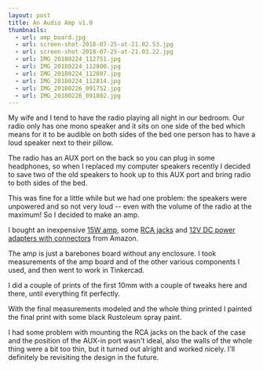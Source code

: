 ```yaml
---
layout: post
title: An Audio Amp v1.0
thumbnails:
  - url: amp_board.jpg
  - url: screen-shot-2018-07-25-at-21.02.53.jpg
  - url: screen-shot-2018-07-25-at-21.03.22.jpg
  - url: IMG_20180224_112751.jpg
  - url: IMG_20180224_112800.jpg
  - url: IMG_20180224_112807.jpg
  - url: IMG_20180224_112814.jpg
  - url: IMG_20180226_091752.jpg
  - url: IMG_20180226_091802.jpg
---
```


My wife and I tend to have the radio playing all night in our bedroom. Our radio only has one mono speaker and it sits on one side of the bed which means for it to be audible on both sides of the bed one person has to have a loud speaker next to their pillow.

The radio has an AUX port on the back so you can plug in some headphones, so when I replaced my computer speakers recently I decided to save two of the old speakers to hook up to this AUX port and bring radio to both sides of the bed.

This was fine for a little while but we had one problem: the speakers were unpowered and so not very loud -- even with the volume of the radio at the maximum! So I decided to make an amp.

I bought an inexpensive [15W amp](https://amzn.to/2LPmcJV), some [RCA jacks](https://amzn.to/2v3gtsY) and [12V DC power adapters with connectors](https://amzn.to/2NMedOb) from Amazon.

The amp is just a barebones board without any enclosure. I took measurements of the amp board and of the other various components I used, and then went to work in Tinkercad.

I did a couple of prints of the first 10mm with a couple of tweaks here and there, until everything fit perfectly.

With the final measurements modeled and the whole thing printed I painted the final print with some black Rustoleum spray paint.

I had some problem with mounting the RCA jacks on the back of the case and the position of the AUX-in port wasn't ideal, also the walls of the whole thing were a bit too thin, but it turned out alright and worked nicely. I'll definitely be revisiting the design in the future.
